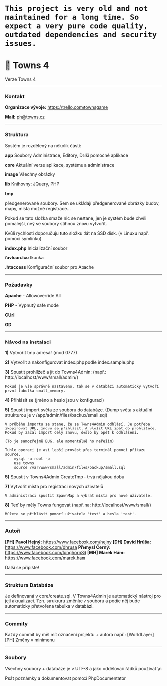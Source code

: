 

# `This project is very old and not maintained for a long time. So expect a very pure code quality, outdated dependencies and security issues.`

# 🌆 Towns 4

 Verze Towns 4

* * *
### Kontakt

**Organizace vývoje:** https://trello.com/townsgame

**Mail:** ph@towns.cz

* * *
### Struktura

Systém je rozdělený na několik částí: 


**app** Soubory Administrace, Editory, Další  pomocné aplikace 

**core** Aktuální verze aplikace, systému a administrace

**image** Všechny obrázky

**lib** Knihovny: JQuery, PHP

**tmp**

předgenerované soubory. Sem se ukládají předgenerované obrázky budov, mapy, místa možné registrace…

Pokud se tato složka smaže nic se nestane, jen je systém bude chvíli pomalejší, neý se soubory stihnou znovu vytvořit.

Kvůli rychlosti doporučuju tuto složku dát na SSD disk. (v Linuxu např. pomocí symlinku)

**index.php** Inicializační soubor

**favicon.ico** Ikonka

**.htaccess** Konfigurační soubor pro Apache

* * *
### Požadavky

**Apache** - Allowoverride All

**PHP** - Vypnutý safe mode

**CUrl**

**GD**


* * *
### Návod na instalaci

**1)** Vytvořit tmp adresář (mod 0777)

**2)** Vytvořit a nakonfigurovat index.php podle index.sample.php

**3)** Spustit prohlížeč a jít do Towns4Admin:        (např.: http://localhost/www/small/admin/)

	Pokud je vše správně nastaveno, tak se v databázi automaticky vytvoří první tabulka small_memory.

**4)** Přihlásit se (jméno a heslo jsou v konfiguraci)

**5)** Spustit import světa ze souboru do databáze. (Dump světa s aktuální strukturou je v /app/admin/files/backup/small.sql)

	V průběhu importu se stane, že se Towns4Admin odhlásí. Je potřeba zkopírovat URL, znovu se přihlásit. A vložit URL zpět do prohlížeče. Pokud by začal import celý znovu, došlo by opět k odhlášení.

	(To je samozřejmě BUG, ale momentálně ho neřeším)

	Tuhle operaci je asi lepší provést přes terminál pomocí příkazu source.
		mysql -u root -p
		use towns
		source /var/www/small/admin/files/backup/small.sql

**5)** Spustit v Towns4Admin CreateTmp - trvá nějakou dobu

**7)** Vytvořit místa pro registraci nových uživatelů

	V administraci spustit SpawnMap a vybrat místa pro nové uživatele.

**8)** Teď by měly Towns fungovat (např. na: http://localhost/www/small/)

	Můžete se přihlásit pomocí uživatele 'test' a hesla 'test'.



* * *
### Autoři

**[PH] Pavol Hejný:** https://www.facebook.com/hejny
**[DH] David Hrůša:** https://www.facebook.com/dhrusa
**Přemysl Černý:** https://www.facebook.com/longhorn86
**[MH] Marek Hám:** https://www.facebook.com/marek.ham

Další se připište!

* * *
### Struktura Databáze

Je definovaná v core/create.sql. V Towns4Admin je automatický nástroj pro její aktualizaci. Tzn. strukturu změníte v souboru a podle něj bude automaticky přetvořena tabulka v databázi.

* * *
### Commity

Každý commit by měl mít označení projektu + autora např.: [WorldLayer][PH] Změny v minimenu


* * *
### Soubory

Všechny soubory + databáze je v UTF-8 a jako oddělovač řádků používat \n

Psát poznámky a dokumentovat pomocí PhpDocumentator
